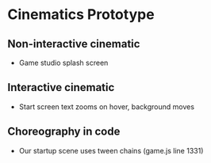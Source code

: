 # Cinematics Prototype

## Non-interactive cinematic
* Game studio splash screen

## Interactive cinematic
* Start screen text zooms on hover, background moves

## Choreography in code
* Our startup scene uses tween chains (game.js line 1331)
